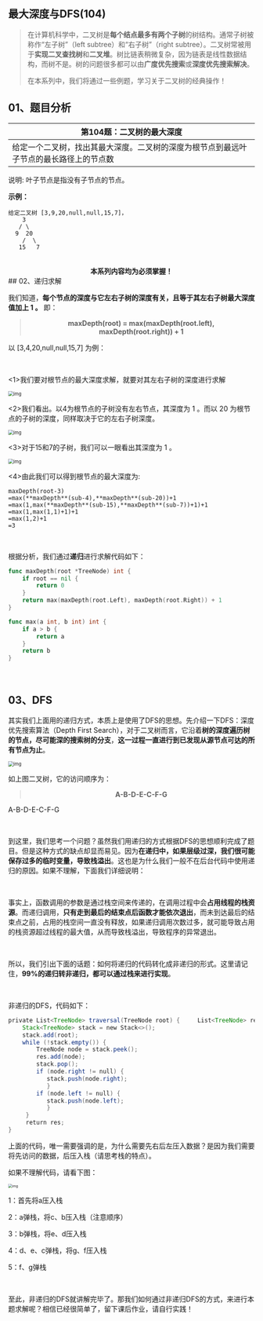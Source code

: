 
##  最大深度与DFS(104)


> 在计算机科学中，二叉树是**每个结点最多有两个子树**的树结构。通常子树被称作“左子树”（left subtree）和“右子树”（right subtree）。二叉树常被用于**实现二叉查找树**和**二叉堆**。树比链表稍微复杂，因为链表是线性数据结构，而树不是。树的问题很多都可以由**广度优先搜索**或**深度优先搜索解决**。
>
> 在本系列中，我们将通过一些例题，学习关于二叉树的经典操作！
## 01、题目分析

| 第104题：二叉树的最大深度                                    |
| ------------------------------------------------------------ |
| 给定一个二叉树，找出其最大深度。二叉树的深度为根节点到最远叶子节点的最长路径上的节点数 |

说明: 叶子节点是指没有子节点的节点。

**示例：**

```
给定二叉树 [3,9,20,null,null,15,7]，
    3   
   / \  
  9  20    
    /  \  
   15   7
```

<br/>

<center><b> 本系列内容均为必须掌握！ </b></center>
## 02、递归求解

我们知道，**每个节点的深度与它左右子树的深度有关，且等于其左右子树最大深度值加上  1 。** 即：

><center><b> maxDepth(root) = max(maxDepth(root.left), </b></center>
><center><b> maxDepth(root.right)) + 1</b></center>

以  [3,4,20,null,null,15,7]  为例：

<br/>

<1>我们要对根节点的最大深度求解，就要对其左右子树的深度进行求解

<img src="./401/1.jpg" alt="img" style="zoom: 67%;" />

<2>我们看出。以4为根节点的子树没有左右节点，其深度为 1 。而以 20 为根节点的子树的深度，同样取决于它的左右子树深度。

<img src="./401/2.jpg" alt="img" style="zoom: 67%;" />

<3>对于15和7的子树，我们可以一眼看出其深度为 1 。

<img src="./401/3.jpg" alt="img" style="zoom: 67%;" />

<4>由此我们可以得到根节点的最大深度为:

```
maxDepth(root-3)
=max(**maxDepth**(sub-4),**maxDepth**(sub-20))+1
=max(1,max(**maxDepth**(sub-15),**maxDepth**(sub-7))+1)+1
=max(1,max(1,1)+1)+1
=max(1,2)+1
=3
```

<br/>

根据分析，我们通过**递归**进行求解代码如下：

```go
func maxDepth(root *TreeNode) int {
    if root == nil {
        return 0
    }
    return max(maxDepth(root.Left), maxDepth(root.Right)) + 1
}

func max(a int, b int) int {
    if a > b {
        return a
    }
    return b
}
```

<br/>

## 03、DFS

其实我们上面用的递归方式，本质上是使用了DFS的思想。先介绍一下DFS：深度优先搜索算法（Depth First Search），对于二叉树而言，它沿着**树的深度遍历树的节点，尽可能深的搜索树的分支**，**这一过程一直进行到已发现从源节点可达的所有节点为止**。

<img src="./401/4.jpg" alt="img" style="zoom: 67%;" />

如上图二叉树，它的访问顺序为：

><center><b> A-B-D-E-C-F-G </b></center>

A-B-D-E-C-F-G

<br/>

到这里，我们思考一个问题？虽然我们用递归的方式根据DFS的思想顺利完成了题目。但是这种方式的缺点却显而易见。因为**在递归中，如果层级过深，我们很可能保存过多的临时变量，导致栈溢出**。这也是为什么我们一般不在后台代码中使用递归的原因。如果不理解，下面我们详细说明：

<br/>

事实上，函数调用的参数是通过栈空间来传递的，在调用过程中会**占用线程的栈资源**。而递归调用，**只有走到最后的结束点后函数才能依次退出**，而未到达最后的结束点之前，占用的栈空间一直没有释放，如果递归调用次数过多，就可能导致占用的栈资源超过线程的最大值，从而导致栈溢出，导致程序的异常退出。

<br/>

所以，我们引出下面的话题：如何将递归的代码转化成非递归的形式。这里请记住，**99%的递归转非递归，都可以通过栈来进行实现**。

<br/>

非递归的DFS，代码如下：

```java
private List<TreeNode> traversal(TreeNode root) {     List<TreeNode> res = new ArrayList<>(); 
    Stack<TreeNode> stack = new Stack<>(); 
    stack.add(root); 
    while (!stack.empty()) { 
        TreeNode node = stack.peek(); 
        res.add(node);         
        stack.pop();                         
        if (node.right != null) {
           stack.push(node.right);
           }
        if (node.left != null) {
           stack.push(node.left);
           }
     }
     return res;
}
```

上面的代码，唯一需要强调的是，为什么需要先右后左压入数据？是因为我们需要将先访问的数据，后压入栈（请思考栈的特点）。

如果不理解代码，请看下图：

<img src="./401/5.jpg" alt="img" style="zoom: 50%;" />

1：首先将a压入栈 

2：a弹栈，将c、b压入栈（注意顺序）

3：b弹栈，将e、d压入栈

4：d、e、c弹栈，将g、f压入栈

5：f、g弹栈

<br/>

至此，非递归的DFS就讲解完毕了。那我们如何通过非递归DFS的方式，来进行本题求解呢？相信已经很简单了，留下课后作业，请自行实践！